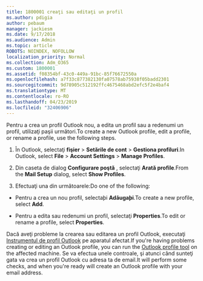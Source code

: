 ```yaml
---
title: 1800001 creaţi sau editaţi un profil
ms.author: pdigia
author: pebaum
manager: jackiesm
ms.date: 9/17/2018
ms.audience: Admin
ms.topic: article
ROBOTS: NOINDEX, NOFOLLOW
localization_priority: Normal
ms.collection: Adm_O365
ms.custom: 1800001
ms.assetid: f08354bf-43c0-449a-91bc-85f76672550a
ms.openlocfilehash: a7f33c877382130fa07578ab75938f05badd2301
ms.sourcegitcommit: 9d78905c512192ffc4675468abd2efc5f2e4baf4
ms.translationtype: MT
ms.contentlocale: ro-RO
ms.lasthandoff: 04/23/2019
ms.locfileid: "32406906"
---
```

<span data-ttu-id="587ef-102">Pentru a crea un profil Outlook nou, a edita un profil sau a redenumi un profil, utilizaţi paşii următori.</span><span class="sxs-lookup"><span data-stu-id="587ef-102">To create a new Outlook profile, edit a profile, or rename a profile, use the following steps.</span></span>
  
1. <span data-ttu-id="587ef-103">În Outlook, selectaţi **fişier** \> **Setările de cont** \> **Gestiona profiluri**.</span><span class="sxs-lookup"><span data-stu-id="587ef-103">In Outlook, select **File** \> **Account Settings** \> **Manage Profiles**.</span></span>
    
2. <span data-ttu-id="587ef-104">Din caseta de dialog **Configurare poştă** , selectaţi **Arată profile**.</span><span class="sxs-lookup"><span data-stu-id="587ef-104">From the **Mail Setup** dialog, select **Show Profiles**.</span></span>
    
3. <span data-ttu-id="587ef-105">Efectuaţi una din următoarele:</span><span class="sxs-lookup"><span data-stu-id="587ef-105">Do one of the following:</span></span>
    
  - <span data-ttu-id="587ef-106">Pentru a crea un nou profil, selectaþi **Adãugaþi**.</span><span class="sxs-lookup"><span data-stu-id="587ef-106">To create a new profile, select **Add**.</span></span>
    
  - <span data-ttu-id="587ef-107">Pentru a edita sau redenumi un profil, selectaţi **Properties**.</span><span class="sxs-lookup"><span data-stu-id="587ef-107">To edit or rename a profile, select **Properties**.</span></span>
    
<span data-ttu-id="587ef-108">Dacă aveţi probleme la crearea sau editarea un profil Outlook, executaţi [Instrumentul de profil Outlook](https://aka.ms/SaRA-OutlookSetupProfile) pe aparatul afectat.</span><span class="sxs-lookup"><span data-stu-id="587ef-108">If you're having problems creating or editing an Outlook profile, you can run the [Outlook profile tool](https://aka.ms/SaRA-OutlookSetupProfile) on the affected machine.</span></span> <span data-ttu-id="587ef-109">Se va efectua unele controale, şi atunci când sunteţi gata va crea un profil Outlook cu adresa ta de email.</span><span class="sxs-lookup"><span data-stu-id="587ef-109">It will perform some checks, and when you're ready will create an Outlook profile with your email address.</span></span> 
  

